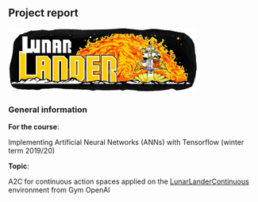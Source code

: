 ## Project report

<img src="report_screenshots/arcade_logo.png" width="380">

### General information

**For the course**:

Implementing Artificial Neural Networks (ANNs) with Tensorflow (winter term 2019/20)

**Topic**:

A2C for continuous action spaces applied on the [LunarLanderContinuous][LLC] environment from Gym OpenAI


[LLC]: https://gym.openai.com/envs/LunarLanderContinuous-v2/
